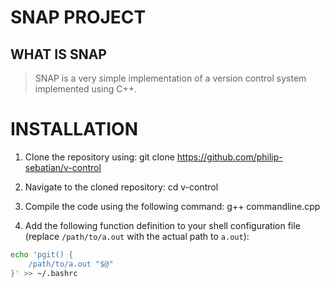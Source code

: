 # SNAP PROJECT

## WHAT IS SNAP

> SNAP is a very simple implementation of a version control system implemented using C++.

# INSTALLATION

1. Clone the repository using:
git clone https://github.com/philip-sebatian/v-control



2. Navigate to the cloned repository:
cd v-control



3. Compile the code using the following command:
g++ commandline.cpp



4. Add the following function definition to your shell configuration file (replace `/path/to/a.out` with the actual path to `a.out`):
```bash
echo 'pgit() {
    /path/to/a.out "$@"
}' >> ~/.bashrc
